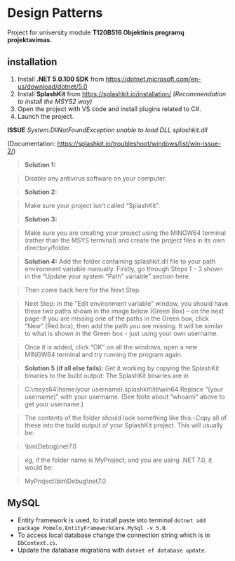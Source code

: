 # Design Patterns

Project for university module **T120B516 Objektinis programų projektavimas.**

## installation
1. Install **.NET 5.0.100 SDK** from https://dotnet.microsoft.com/en-us/download/dotnet/5.0
2. Install **SplashKit** from https://splashkit.io/installation/    *(Recommendation to install the MSYS2 way)*
3. Open the project with VS code and install plugins related to C#.
4. Launch the project.

**ISSUE** *System.DllNotFoundException unable to load DLL splashkit.dll* 

(Documentation: https://splashkit.io/troubleshoot/windows/list/win-issue-2/)
> **Solution 1:**

> Disable any antivirus software on your computer.

> **Solution 2:**

> Make sure your project isn’t called “SplashKit”.

> **Solution 3:**

> Make sure you are creating your project using the MINGW64 terminal (rather than the MSYS terminal) and create the project files in its own directory/folder.

> **Solution 4:** Add the folder containing splashkit.dll file to your path environment variable manually. Firstly, go through Steps 1 – 3 shown in the “Update your system “Path” variable” section here.

> Then come back here for the Next Step.

> Next Step: In the “Edit environment variable” window, you should have these two paths shown in the image below (Green Box) – on the next page-If you are missing one of the paths in the Green box, click “New” (Red box), then add the path you are missing. It will be similar to what is shown in the Green box - just using your own username.

> Once it is added, click “OK” on all the windows, open a new MINGW64 terminal and try running the program again.

> **Solution 5 (if all else fails):** Get it working by copying the SplashKit binaries to the build output: The SplashKit binaries are in

> C:\msys64\home\(your username)\.splashkit\lib\win64 Replace “(your username)” with your username. (See Note about “whoami” above to get your username.)

> The contents of the folder should look something like this:-Copy all of these into the build output of your SplashKit project. This will usually be:

> <Project folder name>\bin\Debug\net7.0

> eg, if the folder name is MyProject, and you are using .NET 7.0, it would be:

> MyProject\bin\Debug\net7.0

## MySQL
- Entity framework is used, to install paste into terminal `dotnet add package Pomelo.EntityFrameworkCore.MySql -v 5.0`.
- To access local database change the connection string which is in `DbContext.cs`.
- Update the database migrations with `dotnet ef database update`.
